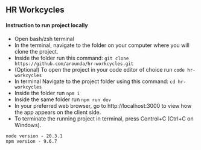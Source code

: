 ## HR Workcycles

#### Instruction to run project locally

* Open bash/zsh terminal
* In the terminal, navigate to the folder on your computer where you will clone the project.
* Inside the folder run this command: ```git clone https://github.com/arounda/hr-workcycles.git```
* (Optional) To open the project in your code editor of choice run ```code hr-workcycles```
* In terminal Navigate to the project folder using this command: ```cd hr-workcycles```
* Inside the folder run ```npm i```
* Inside the same folder run ```npm run dev```
* In your preferred web browser, go to http://localhost:3000 to view how the app appears on the client side.
* To terminate the running project in terminal, press Control+C (Ctrl+C on Windows).
 

`node version - 20.3.1`\
`npm version - 9.6.7`
